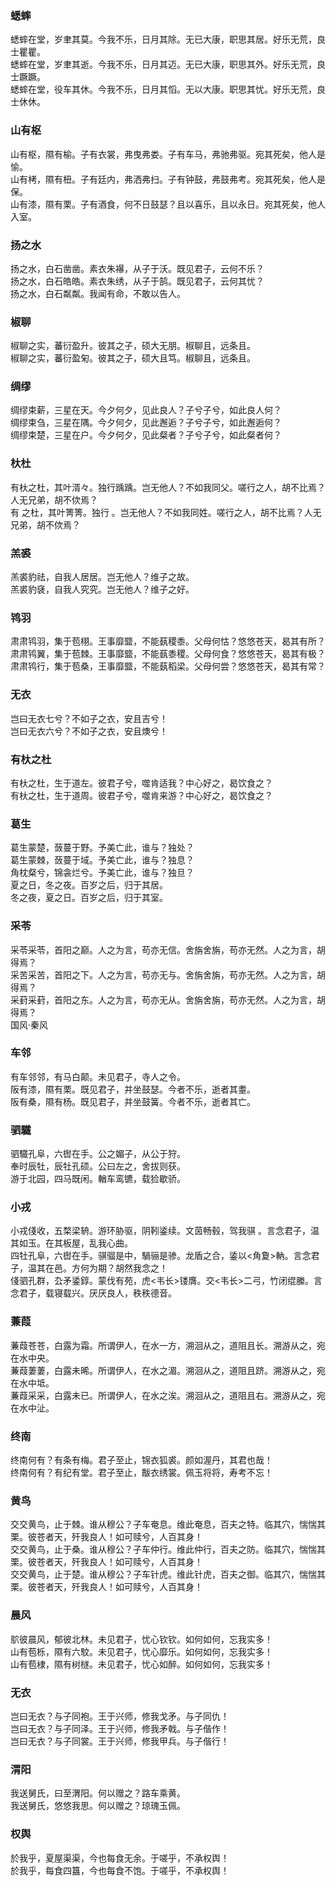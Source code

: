 

### 蟋蟀  

蟋蟀在堂，岁聿其莫。今我不乐，日月其除。无已大康，职思其居。好乐无荒，良士瞿瞿。  
蟋蟀在堂，岁聿其逝。今我不乐，日月其迈。无已大康，职思其外。好乐无荒，良士蹶蹶。  
蟋蟀在堂，役车其休。今我不乐，日月其慆。无以大康。职思其忧。好乐无荒，良士休休。  


### 山有枢  

山有枢，隰有榆。子有衣裳，弗曳弗娄。子有车马，弗驰弗驱。宛其死矣，他人是愉。  
山有栲，隰有杻。子有廷内，弗洒弗扫。子有钟鼓，弗鼓弗考。宛其死矣，他人是保。  
山有漆，隰有栗。子有酒食，何不日鼓瑟？且以喜乐，且以永日。宛其死矣，他人入室。  


### 扬之水  

扬之水，白石凿凿。素衣朱襮，从子于沃。既见君子，云何不乐？  
扬之水，白石皓皓。素衣朱绣，从子于鹄。既见君子，云何其忧？  
扬之水，白石粼粼。我闻有命，不敢以告人。  


### 椒聊  

椒聊之实，蕃衍盈升。彼其之子，硕大无朋。椒聊且，远条且。  
椒聊之实，蕃衍盈匊。彼其之子，硕大且笃。椒聊且，远条且。  


### 绸缪  

绸缪束薪，三星在天。今夕何夕，见此良人？子兮子兮，如此良人何？  
绸缪束刍，三星在隅。今夕何夕，见此邂逅？子兮子兮，如此邂逅何？  
绸缪束楚，三星在户。今夕何夕，见此粲者？子兮子兮，如此粲者何？  


### 杕杜  

有杕之杜，其叶湑々。独行踽踽。岂无他人？不如我同父。嗟行之人，胡不比焉？人无兄弟，胡不佽焉？  
有 之杜，其叶箐箐。独行 。岂无他人？不如我同姓。嗟行之人，胡不比焉？人无兄弟，胡不佽焉？  


### 羔裘  

羔裘豹祛，自我人居居。岂无他人？维子之故。  
羔裘豹褎，自我人究究。岂无他人？维子之好。  


### 鸨羽  

肃肃鸨羽，集于苞栩。王事靡盬，不能蓺稷黍。父母何怙？悠悠苍天，曷其有所？  
肃肃鸨翼，集于苞棘。王事靡盬，不能蓺黍稷。父母何食？悠悠苍天，曷其有极？  
肃肃鸨行，集于苞桑，王事靡盬，不能蓺稻梁。父母何尝？悠悠苍天，曷其有常？  


### 无衣  

岂曰无衣七兮？不如子之衣，安且吉兮！  
岂曰无衣六兮？不如子之衣，安且燠兮！  


### 有杕之杜  

有杕之杜，生于道左。彼君子兮，噬肯适我？中心好之，曷饮食之？  
有杕之杜，生于道周。彼君子兮，噬肯来游？中心好之，曷饮食之？  


### 葛生  

 葛生蒙楚，蔹蔓于野。予美亡此，谁与？独处？  
 葛生蒙棘，蔹蔓于域。予美亡此，谁与？独息？  
 角枕粲兮，锦衾烂兮。予美亡此，谁与？独旦？  
夏之日，冬之夜。百岁之后，归于其居。  
冬之夜，夏之日。百岁之后，归于其室。  


### 采苓  

采苓采苓，首阳之巅。人之为言，苟亦无信。舍旃舍旃，苟亦无然。人之为言，胡得焉？  
采苦采苦，首阳之下。人之为言，苟亦无与。舍旃舍旃，苟亦无然。人之为言，胡得焉？  
采葑采葑，首阳之东。人之为言，苟亦无从。舍旃舍旃，苟亦无然。人之为言，胡得焉？  
国风·秦风  


### 车邻  

有车邻邻，有马白颠。未见君子，寺人之令。  
阪有漆，隰有栗。既见君子，并坐鼓瑟。今者不乐，逝者其耋。  
阪有桑，隰有杨。既见君子，并坐鼓簧。今者不乐，逝者其亡。  


### 驷驖  

驷驖孔阜，六辔在手。公之媚子，从公于狩。  
奉时辰牡，辰牡孔硕。公曰左之，舍拔则获。  
游于北园，四马既闲。輶车鸾镳，载猃歇骄。  


### 小戎  

小戎俴收，五楘梁辀。游环胁驱，阴靷鋈续。文茵畅毂，驾我骐 。言念君子，温其如玉。在其板屋，乱我心曲。  
四牡孔阜，六辔在手。骐骝是中，騧骊是骖。龙盾之合，鋈以<角夐>軜。言念君子，温其在邑。方何为期？胡然我念之！  
俴驷孔群，厹矛鋈錞。蒙伐有苑，虎<韦长>镂膺。交<韦长>二弓，竹闭绲縢。言念君子，载寝载兴。厌厌良人，秩秩德音。  


### 蒹葭  

蒹葭苍苍，白露为霜。所谓伊人，在水一方，溯洄从之，道阻且长。溯游从之，宛在水中央。  
蒹葭萋萋，白露未晞。所谓伊人，在水之湄。溯洄从之，道阻且跻。溯游从之，宛在水中坻。  
蒹葭采采，白露未已。所谓伊人，在水之涘。溯洄从之，道阻且右。溯游从之，宛在水中沚。  


### 终南  

终南何有？有条有梅。君子至止，锦衣狐裘。颜如渥丹，其君也哉！  
终南何有？有纪有堂。君子至止，黻衣绣裳。佩玉将将，寿考不忘！  


### 黄鸟  

交交黄鸟，止于棘。谁从穆公？子车奄息。维此奄息，百夫之特。临其穴，惴惴其栗。彼苍者天，歼我良人！如可赎兮，人百其身！  
交交黄鸟，止于桑。谁从穆公？子车仲行。维此仲行，百夫之防。临其穴，惴惴其栗。彼苍者天，歼我良人！如可赎兮，人百其身！  
交交黄鸟，止于楚。谁从穆公？子车针虎。维此针虎，百夫之御。临其穴，惴惴其栗。彼苍者天，歼我良人！如可赎兮，人百其身！  


### 晨风  

鴥彼晨风，郁彼北林。未见君子，忧心钦钦。如何如何，忘我实多！  
山有苞栎，隰有六駮。未见君子，忧心靡乐。如何如何，忘我实多！  
山有苞棣，隰有树檖。未见君子，忧心如醉。如何如何，忘我实多！  


### 无衣  

岂曰无衣？与子同袍。王于兴师，修我戈矛。与子同仇！  
岂曰无衣？与子同泽。王于兴师，修我矛戟。与子偕作！  
岂曰无衣？与子同裳。王于兴师，修我甲兵。与子偕行！  


### 渭阳  

我送舅氏，曰至渭阳。何以赠之？路车乘黄。  
我送舅氏，悠悠我思。何以赠之？琼瑰玉佩。  


### 权舆  

於我乎，夏屋渠渠，今也每食无余。于嗟乎，不承权舆！  
於我乎，每食四簋，今也每食不饱。于嗟乎，不承权舆！  